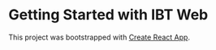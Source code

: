 # Getting Started with IBT Web

This project was bootstrapped with [Create React App](https://github.com/facebook/create-react-app).


